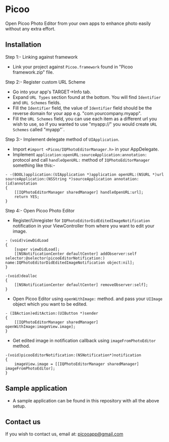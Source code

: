 Picoo
=====

Open Picoo Photo Editor from your own apps to enhance photo easily without any extra effort.

Installation
---

Step 1:- Linking against framework
- Link your project against `Picoo.framework` found in "Picoo framework.zip" file.

Step 2:- Register custom URL Scheme
- Go into your app's TARGET->Info tab.
- Expand `URL Types` section found at the bottom. You will find `Identifier` and `URL Schemes` fields.
- Fill the `Identifier` field, the value of `Identifier` field should be the reverse domain for your app e.g. "com.yourcompany.myapp".
- Fill the `URL Schemes` field, you can use each item as a different url you wish to use, so if you wanted to use "myapp://" you would create `URL Schemes` called "myapp"`.

Step 3:- Implement delegate method of `UIApplication`.
- Import `#import <Picoo/IQPhotoEditorManager.h>` in your AppDelegate.
- Implement `application:openURL:sourceApplication:annotation:` protocol and call `handleOpenURL:` method of `IQPhotoEditorManager` something like this:-

````
- -(BOOL)application:(UIApplication *)application openURL:(NSURL *)url sourceApplication:(NSString *)sourceApplication annotation:(id)annotation
{
    [[IQPhotoEditorManager sharedManager] handleOpenURL:url];
    return YES;
}
````

Step 4:- Open Picoo Photo Editor
- Register/Unregister for `IQPhotoEditorDidEditedImageNotification` notification in your ViewController from where you want to edit your image.
````
- (void)viewDidLoad
{
    [super viewDidLoad];
    [[NSNotificationCenter defaultCenter] addObserver:self selector:@selector(picooEditorNotification:) name:IQPhotoEditorDidEditedImageNotification object:nil];
}

-(void)dealloc
{
    [[NSNotificationCenter defaultCenter] removeObserver:self];
}

````

- Open Picoo Editor using `openWithImage:` method. and pass your `UIImage` object which you want to be edited.
````
- (IBAction)editAction:(UIButton *)sender
{
    [[IQPhotoEditorManager sharedManager] openWithImage:imageView.image];
}
````

- Get edited image in notification callback using `imageFromPhotoEditor` method.
````
-(void)picooEditorNotification:(NSNotification*)notification
{
    imageView.image = [[IQPhotoEditorManager sharedManager] imageFromPhotoEditor];
}
````

Sample application
---
- A sample application can be found in this repository with all the above setup.

Contact us
---
If you wish to contact us, email at: picooapp@gmail.com

